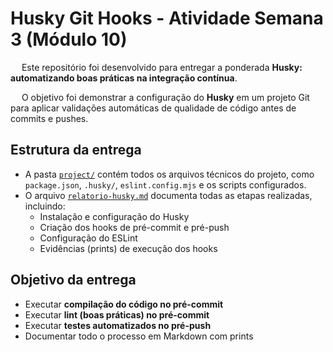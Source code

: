 # Husky Git Hooks - Atividade Semana 3 (Módulo 10)
&emsp; Este repositório foi desenvolvido para entregar a ponderada **Husky: automatizando boas práticas na integração contínua**.  

&emsp; O objetivo foi demonstrar a configuração do **Husky** em um projeto Git para aplicar validações automáticas de qualidade de código antes de commits e pushes.

## Estrutura da entrega

- A pasta [`project/`](./project) contém todos os arquivos técnicos do projeto, como `package.json`, `.husky/`, `eslint.config.mjs` e os scripts configurados.
- O arquivo [`relatorio-husky.md`](./relatorio-husky.md) documenta todas as etapas realizadas, incluindo:
  - Instalação e configuração do Husky
  - Criação dos hooks de pré-commit e pré-push
  - Configuração do ESLint
  - Evidências (prints) de execução dos hooks

## Objetivo da entrega

- Executar **compilação do código no pré-commit**
- Executar **lint (boas práticas) no pré-commit**
- Executar **testes automatizados no pré-push**
- Documentar todo o processo em Markdown com prints

